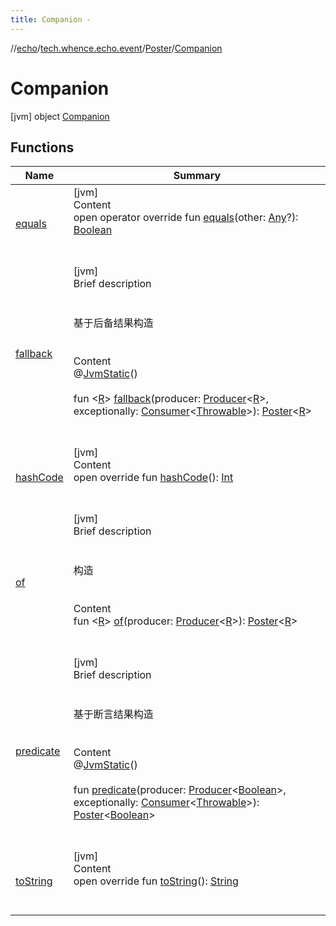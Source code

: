 ```yaml
---
title: Companion -
---
```

//[echo](../../../index.md)/[tech.whence.echo.event](../../index.md)/[Poster](../index.md)/[Companion](index.md)



# Companion  
 [jvm] object [Companion](index.md)   


## Functions  
  
|  Name|  Summary| 
|---|---|
| [equals](../../../tech.whence.echo.webclient.response.exception/-response-unrecognized-exception/index.md#kotlin/Any/equals/#kotlin.Any?/PointingToDeclaration/)| [jvm]  <br>Content  <br>open operator override fun [equals](../../../tech.whence.echo.webclient.response.exception/-response-unrecognized-exception/index.md#kotlin/Any/equals/#kotlin.Any?/PointingToDeclaration/)(other: [Any](https://kotlinlang.org/api/latest/jvm/stdlib/kotlin/-any/index.html)?): [Boolean](https://kotlinlang.org/api/latest/jvm/stdlib/kotlin/-boolean/index.html)  <br><br><br>
| [fallback](fallback.md)| [jvm]  <br>Brief description  <br><br><br>基于后备结果构造<br><br>  <br>Content  <br>@[JvmStatic](https://kotlinlang.org/api/latest/jvm/stdlib/kotlin.jvm/-jvm-static/index.html)()  <br>  <br>fun <[R](fallback.md)> [fallback](fallback.md)(producer: [Producer](../../../tech.whence.echo.function/-producer/index.md)<[R](fallback.md)>, exceptionally: [Consumer](../../../tech.whence.echo.function/-consumer/index.md)<[Throwable](https://kotlinlang.org/api/latest/jvm/stdlib/kotlin/-throwable/index.html)>): [Poster](../index.md)<[R](fallback.md)>  <br><br><br>
| [hashCode](../../../tech.whence.echo.webclient.response.exception/-response-unrecognized-exception/index.md#kotlin/Any/hashCode/#/PointingToDeclaration/)| [jvm]  <br>Content  <br>open override fun [hashCode](../../../tech.whence.echo.webclient.response.exception/-response-unrecognized-exception/index.md#kotlin/Any/hashCode/#/PointingToDeclaration/)(): [Int](https://kotlinlang.org/api/latest/jvm/stdlib/kotlin/-int/index.html)  <br><br><br>
| [of](of.md)| [jvm]  <br>Brief description  <br><br><br>构造<br><br>  <br>Content  <br>fun <[R](of.md)> [of](of.md)(producer: [Producer](../../../tech.whence.echo.function/-producer/index.md)<[R](of.md)>): [Poster](../index.md)<[R](of.md)>  <br><br><br>
| [predicate](predicate.md)| [jvm]  <br>Brief description  <br><br><br>基于断言结果构造<br><br>  <br>Content  <br>@[JvmStatic](https://kotlinlang.org/api/latest/jvm/stdlib/kotlin.jvm/-jvm-static/index.html)()  <br>  <br>fun [predicate](predicate.md)(producer: [Producer](../../../tech.whence.echo.function/-producer/index.md)<[Boolean](https://kotlinlang.org/api/latest/jvm/stdlib/kotlin/-boolean/index.html)>, exceptionally: [Consumer](../../../tech.whence.echo.function/-consumer/index.md)<[Throwable](https://kotlinlang.org/api/latest/jvm/stdlib/kotlin/-throwable/index.html)>): [Poster](../index.md)<[Boolean](https://kotlinlang.org/api/latest/jvm/stdlib/kotlin/-boolean/index.html)>  <br><br><br>
| [toString](../../../tech.whence.echo.webclient.response.exception/-response-unrecognized-exception/index.md#kotlin/Any/toString/#/PointingToDeclaration/)| [jvm]  <br>Content  <br>open override fun [toString](../../../tech.whence.echo.webclient.response.exception/-response-unrecognized-exception/index.md#kotlin/Any/toString/#/PointingToDeclaration/)(): [String](https://kotlinlang.org/api/latest/jvm/stdlib/kotlin/-string/index.html)  <br><br><br>


